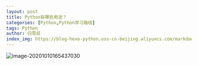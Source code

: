 ```yaml
---
layout: post
title: Python有哪些用途？  
categories: [Python,Python学习路线]
tags: Python  
author: 归零叔
index_img: https://blog-hexo-python.oss-cn-beijing.aliyuncs.com/markdown/image-20201010165437030.png
---
```


![image-20201010165437030](https://blog-hexo-python.oss-cn-beijing.aliyuncs.com/markdown/image-20201010165437030.png)
